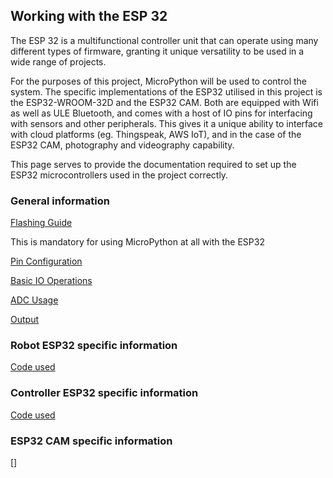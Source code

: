 ## Working with the ESP 32

The ESP 32 is a multifunctional controller unit that can operate using many different types of firmware, granting it unique versatility to be used in a wide range of projects.

For the purposes of this project, MicroPython will be used to control the system. The specific implementations of the ESP32 utilised in this project is the ESP32-WROOM-32D and the ESP32 CAM. Both are equipped with Wifi as well as ULE Bluetooth, and comes with a host of IO pins for interfacing with sensors and other peripherals. This gives it a unique ability to interface with cloud platforms (eg. Thingspeak, AWS IoT), and in the case of the ESP32 CAM, photography and videography capability.

This page serves to provide the documentation required to set up the ESP32 microcontrollers used in the project correctly.

### General information

[Flashing Guide](../ESP_32/Flashing_Guide/esp32_flashing.md)

This is mandatory for using MicroPython at all with the ESP32

[Pin Configuration](../ESP_32/Pin_Configuration/pinconfig.md)

[Basic IO Operations](../ESP_32)

[ADC Usage]()

[Output]()

### Robot ESP32 specific information
[Code used](../Python_Code_and_Reviews/MQTT_Receiver_Code)

### Controller ESP32 specific information
[Code used](../Python_Code_and_Reviews/MQTT_Controller_Code)

### ESP32 CAM specific information
[]
